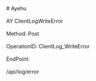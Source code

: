 <br>#     Ayehu</br>
<br>AY ClientLogWriteError</br>
<br>Method: Post</br>
<br>OperationID: ClientLog_WriteError</br>
<br>EndPoint:</br>
<br>/api/log/error</br>
